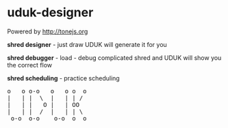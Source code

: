 # uduk-designer
Powered by http://tonejs.org<p>
<strong>shred designer</strong> - just draw UDUK will generate it for you<p>
<strong>shred debugger</strong> - load - debug complicated shred and UDUK will show you the correct flow<p>
<strong>shred scheduling</strong> - practice scheduling

<pre>
o   o o-o   o   o o  o 
|   | |  \  |   | | /  
|   | |   O |   | OO   
|   | |  /  |   | | \  
 o-o  o-o    o-o  o  o 
</pre>
